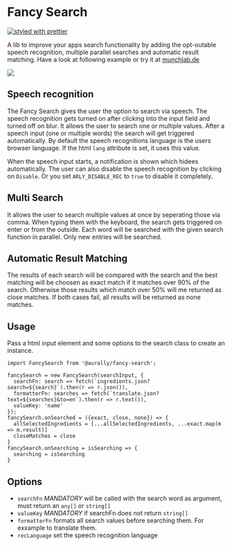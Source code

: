 # Fancy Search

[![styled with prettier](https://img.shields.io/badge/styled_with-prettier-ff69b4.svg)](https://github.com/prettier/prettier)

A lib to improve your apps search functionality by adding the opt-outable speech recognition, multiple parallel searches and automatic result matching.
Have a look at following example or try it at [munchlab.de](https://munchlab.de)

![](munchlab.gif)

## Speech recognition

The Fancy Search gives the user the option to search via speech. The speech recognition gets turned on after clicking into the input field and turned off on blur. It allows the user to search one or multiple values. After a speech input (one or multiple words) the search will get triggered automatically. By default the speech recognitions language is the users browser language. If the html `lang` attribute is set, it uses this value.

When the speech input starts, a notification is shown which hidees automatically. The user can also disable the speech recognition by clicking on `Disable`. Or you set `ARLY_DISABLE_REC` to `true` to disable it completely.

## Multi Search

It allows the user to search multiple values at once by seperating those via comma. When typing them with the keyboard, the search gets triggered on enter or from the outside. Each word will be searched with the given search function in parallel. Only new entries will be searched.

## Automatic Result Matching

The results of each search will be compared with the search and the best matching will be choosen as exact match if it matches over 90% of the search. Otherwise those results which match over 50% will me returned as close  matches. If both cases fail, all results will be returned as none matches.

## Usage

Pass a html input element and some options to the search class to create an instance. 

```
import FancySearch from '@aurally/fancy-search';

fancySearch = new FancySearch(searchInput, {
  searchFn: search => fetch(`ingredients.json?search=${search}`).then(r => r.json()),
  formatterFn: searches => fetch(`translate.json?text=${searches}&to=en`).then(r => r.text()),
  valueKey: 'name'
});
fancySearch.onSearched = ({exact, close, none}) => {
  allSelectedIngredients = [...allSelectedIngredients, ...exact.map(m => m.result)]
  closeMatches = close
}
fancySearch.onSearching = isSearching => {
  searching = isSearching
}
```

## Options

- `searchFn` *MANDATORY* will be called with the search word as argument, must return an `any[]` or `string[]`
- `valueKey` *MANDATORY* if searchFn does not return `string[]`
- `formatterFn` formats all search values before searching them. For exxample to translate them.
- `recLanguage` set the speech recognition language